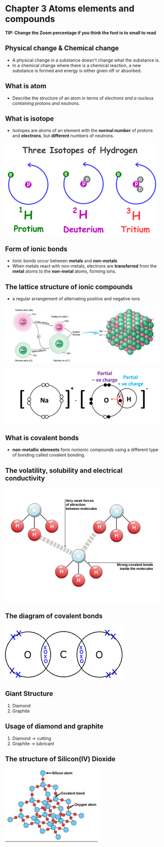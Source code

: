 # Chapter 3 Atoms elements and compounds
**TIP: Change the Zoom percentage if you think the font is to small to read**

## Physical change & Chemical change
- A physical change in a substance doesn't change what the substance is. 
- In a chemical change where there is a chemical reaction, a new substance is formed and energy is either given off or absorbed.


## What is atom
- Describe the structure of an atom in terms of *electrons and a nucleus containing protons and neutrons.*

## What is isotope
- Isotopes are atoms of an element with the **normal number** of protons and **electrons**, but **different** numbers of neutrons.

![Hydrogen Isotopes](res/isotope.gif)

## Form of ionic bonds
- Ionic bonds occur between **metals** and **non-metals**
- When metals react with non-metals, electrons are **transferred** from the **metal** atoms to the **non-metal** atoms, forming ions.

## The lattice structure of ionic compounds
- a regular arrangement of alternating positive and negative ions

![Sodium chlorine](res/sodium_chlorine.jpg)

![NaOH](res/naoh.png)


## What is covalent bonds
- **non-metallic elements** form nonionic compounds using a different type of bonding called covalent bonding.

## The volatility, solubility and electrical conductivity

![Volatility](res/difference_in_force_covalent.gif)


## The diagram of covalent bonds

![CO2](res/co2.gif)

## Giant Structure
1. Diamond
2. Graphite

## Usage of diamond and graphite
1. Diamond  -> cutting
2. Graphite -> lubricant

## The structure of Silicon(IV) Dioxide

![Silicon dioxide](res/silicon_dioxide.jpg)

